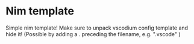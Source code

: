 # Nim template
Simple nim template! Make sure to unpack vscodium config template and hide it! (Possible by adding a . preceding the filename, e.g. ".vscode" )
